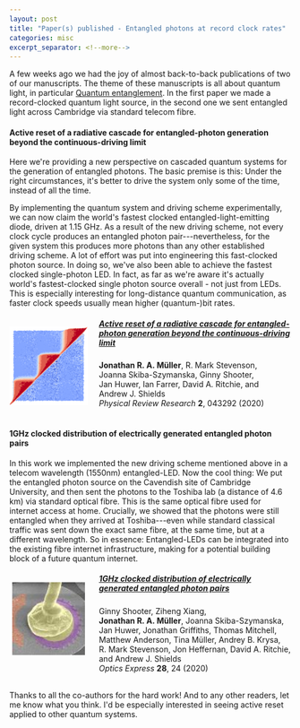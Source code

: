 ```yaml
---
layout: post
title: "Paper(s) published - Entangled photons at record clock rates"
categories: misc
excerpt_separator: <!--more-->
---
```

A few weeks ago we had the joy of almost back-to-back publications of two of our manuscripts. The theme of these manuscripts is all about quantum light, in particular [Quantum entanglement](https://en.wikipedia.org/wiki/Quantum_entanglement).
In the first paper we made a record-clocked quantum light source, in the second one we sent entangled light across Cambridge via standard telecom fibre.
<!--more-->

#### Active reset of a radiative cascade for entangled-photon generation beyond the continuous-driving limit
Here we're providing a new perspective on cascaded quantum systems for the generation of entangled photons. The basic premise is this: Under the right circumstances, it's better to drive the system only some of the time, instead of all the time.

By implementing the quantum system and driving scheme experimentally, we can now claim the world's fastest clocked entangled-light-emitting diode, driven at 1.15 GHz. As a result of the new driving scheme, not every clock cycle produces an entangled photon pair---nevertheless, for the given system this produces more photons than any other established driving scheme.
A lot of effort was put into engineering this fast-clocked photon source. In doing so, we've also been able to achieve the fastest clocked single-photon LED. In fact, as far as we're aware it's actually world's fastest-clocked single photon source overall - not just from LEDs. This is especially interesting for long-distance quantum communication, as faster clock speeds usually mean higher (quantum-)bit rates.

<div>
<img src="/img/Physical Review Research_2_043292_key-image.png" align="left" alt="Portrait photo" style="margin: 20px 20px 00px 00px;width:140px;" />
</div>
<div>
<h5 id="-active-reset-of-a-radiative-cascade-for-entangled-photon-generation-beyond-the-continuous-driving-limit-https-doi-org-10-1103-physrevresearch-2-04329-"><a href="https://doi.org/10.1103/PhysRevResearch.2.043292"><strong>Active reset of a radiative cascade for entangled-photon generation beyond the continuous-driving limit</strong></a></h5>
<p class="nooverflow"><strong>Jonathan&nbsp;R.&nbsp;A.&nbsp;Müller</strong>, R.&nbsp;Mark&nbsp;Stevenson, Joanna&nbsp;Skiba-Szymanska, Ginny&nbsp;Shooter, Jan&nbsp;Huwer, Ian&nbsp;Farrer, David&nbsp;A.&nbsp;Ritchie, and Andrew&nbsp;J.&nbsp;Shields<br><!--**Müller, Jonathan RA**;  Stevenson, R Mark; Skiba-Szymanska, Joanna; Shooter, Ginny; Huwer, Jan; Farrer, Ian; Ritchie, David A; Shields, Andrew J;   -->
<em>Physical Review Research</em> <strong>2</strong>, 043292 (2020)
<br clear="left">
<br>
</p>
</div>


#### 1GHz clocked distribution of electrically generated entangled photon pairs
In this work we implemented the new driving scheme mentioned above in a telecom wavelength (1550nm) entangled-LED. Now the cool thing: We put the entangled photon source on the Cavendish site of Cambridge University, and then sent the photons to the Toshiba lab (a distance of 4.6 km) via standard optical fibre. This is the same optical fibre used for internet access at home. Crucially, we showed that the photons were still entangled when they arrived at Toshiba---even while standard classical traffic was sent down the exact same fibre, at the same time, but at a different wavelength. So in essence: Entangled-LEDs can be integrated into the existing fibre internet infrastructure, making for a potential building block of a future quantum internet.

<div>
<img src="/img/Optics_Express_28_24_key-image.jpg" align="left" alt="Portrait photo" style="margin: 20px 25px 25px 05px;width:130px;" />
</div>
<div>
<h5 id="-1ghz-clocked-distribution-of-electrically-generated-entangled-photon-pairs-https-doi-org-10-1364-oe-405466-"><a href="https://doi.org/10.1364/OE.405466"><strong>1GHz clocked distribution of electrically generated entangled photon pairs</strong></a></h5>
<p class="nooverflow">Ginny&nbsp;Shooter, Ziheng&nbsp;Xiang, <strong>Jonathan&nbsp;R.&nbsp;A.&nbsp;Müller</strong>, Joanna&nbsp;Skiba-Szymanska, Jan&nbsp;Huwer, Jonathan&nbsp;Griffiths, Thomas&nbsp;Mitchell, Matthew&nbsp;Anderson, Tina&nbsp;Müller, Andrey&nbsp;B.&nbsp;Krysa, R.&nbsp;Mark&nbsp;Stevenson, Jon&nbsp;Heffernan, David&nbsp;A.&nbsp;Ritchie, and Andrew&nbsp;J.&nbsp;Shields
<br>
<em>Optics Express</em> <strong>28</strong>, 24 (2020)
<br clear="left">
<br>
</p>
</div>

Thanks to all the co-authors for the hard work! And to any other readers, let me know what you think. I'd be especially interested in seeing active reset applied to other quantum systems.

